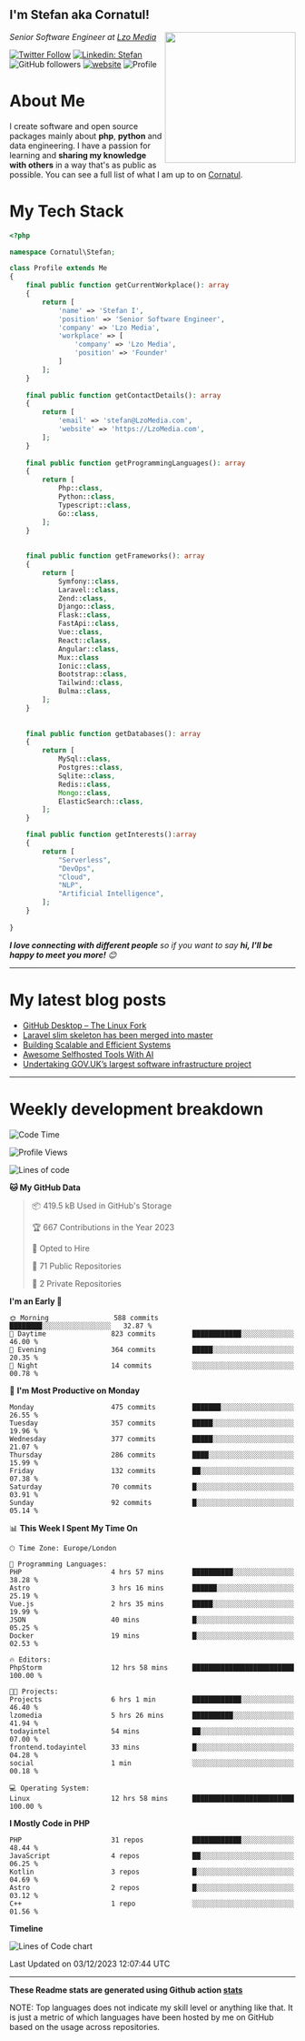 <h2>I'm Stefan aka Cornatul! </h2>
<img align='right' src="https://i.giphy.com/media/YePKU8cVoIF3afvi8s/giphy.webp" width="230">
<p><em>Senior Software Engineer at <a href="https:/lzomedia.com/">Lzo Media
</a>
</em></p>

[![Twitter Follow](https://img.shields.io/twitter/follow/cornatul?label=Follow)](https://twitter.com/intent/follow?screen_name=cornatul)
[![Linkedin: Stefan](https://img.shields.io/badge/cornatul-blue?style=flat-square&logo=Linkedin&logoColor=white&link=https://www.linkedin.com/in/cornatul/)](https://www.linkedin.com/in/cornatul/)
![GitHub followers](https://img.shields.io/github/followers/cornatul?label=Follow&style=social)
[![website](https://img.shields.io/badge/Website-46a2f1.svg?&style=flat-square&logo=Google-Chrome&logoColor=white&link=https://cornatul.com/)](https://cornatul.com/)
![Profile](https://visitor-badge.glitch.me/badge?page_id=cornatul.cornatul)



# About Me
I create software and open source packages mainly about **php**, **python** and data engineering. 
I have a passion for learning and **sharing my knowledge with others** in a way that's as public as possible. 
You can see a full list of what I am up to on [Cornatul](https://lzomedia.com).


# My Tech Stack

```php
<?php

namespace Cornatul\Stefan;

class Profile extends Me
{
    final public function getCurrentWorkplace(): array
    {
        return [
            'name' => 'Stefan I',
            'position' => 'Senior Software Engineer',
            'company' => 'Lzo Media',
            'workplace' => [
                'company' => 'Lzo Media',
                'position' => 'Founder'         
            ]
        ];
    }
    
    final public function getContactDetails(): array
    {
        return [
            'email' => 'stefan@LzoMedia.com',
            'website' => 'https://LzoMedia.com',
        ];
    }
    
    final public function getProgrammingLanguages(): array
    {
        return [
            Php::class,
            Python::class,
            Typescript::class,
            Go::class,
        ];
    }
    
    
    final public function getFrameworks(): array
    {
        return [
            Symfony::class,
            Laravel::class,
            Zend::class,
            Django::class,
            Flask::class,
            FastApi::class,
            Vue::class,
            React::class,
            Angular::class,
            Mux::class
            Ionic::class,
            Bootstrap::class,
            Tailwind::class,
            Bulma::class,
        ];
    }
    
    
    final public function getDatabases(): array
    {
        return [
            MySql::class,
            Postgres::class,
            Sqlite::class,
            Redis::class,
            Mongo::class,
            ElasticSearch::class,
        ];
    }

    final public function getInterests():array
    {
        return [
            "Serverless",
            "DevOps",
            "Cloud",
            "NLP",
            "Artificial Intelligence",
        ];
    }
   
}
```
 <em><b>I love connecting with different people</b> so if you want to say <b>hi, I'll be happy to meet you more!</b> 😊</em>

---
# My latest blog posts
<!-- BLOG-POST-LIST:START -->
- [GitHub Desktop – The Linux Fork](https://blog.lzomedia.com/github-desktop-the-linux-fork/)
- [Laravel slim skeleton has been merged into master](https://blog.lzomedia.com/laravel-slim-skeleton-has-been-merged-into-master/)
- [Building Scalable and Efficient Systems](https://blog.lzomedia.com/building-scalable-and-efficient-systems/)
- [Awesome Selfhosted Tools With AI](https://blog.lzomedia.com/awesome-selfhosted-tools-with-ai/)
- [Undertaking GOV.UK’s largest software infrastructure project](https://blog.lzomedia.com/undertaking-gov-uks-largest-software-infrastructure-project/)
<!-- BLOG-POST-LIST:END -->

---
# Weekly development breakdown
<!--START_SECTION:waka-->
![Code Time](http://img.shields.io/badge/Code%20Time-361%20hrs%209%20mins-blue)

![Profile Views](http://img.shields.io/badge/Profile%20Views-3-blue)

![Lines of code](https://img.shields.io/badge/From%20Hello%20World%20I%27ve%20Written-8.6%20million%20lines%20of%20code-blue)

**🐱 My GitHub Data** 

> 📦 419.5 kB Used in GitHub's Storage 
 > 
> 🏆 667 Contributions in the Year 2023
 > 
> 💼 Opted to Hire
 > 
> 📜 71 Public Repositories 
 > 
> 🔑 2 Private Repositories 
 > 
**I'm an Early 🐤** 

```text
🌞 Morning                588 commits         ████████░░░░░░░░░░░░░░░░░   32.87 % 
🌆 Daytime                823 commits         ████████████░░░░░░░░░░░░░   46.00 % 
🌃 Evening                364 commits         █████░░░░░░░░░░░░░░░░░░░░   20.35 % 
🌙 Night                  14 commits          ░░░░░░░░░░░░░░░░░░░░░░░░░   00.78 % 
```
📅 **I'm Most Productive on Monday** 

```text
Monday                   475 commits         ███████░░░░░░░░░░░░░░░░░░   26.55 % 
Tuesday                  357 commits         █████░░░░░░░░░░░░░░░░░░░░   19.96 % 
Wednesday                377 commits         █████░░░░░░░░░░░░░░░░░░░░   21.07 % 
Thursday                 286 commits         ████░░░░░░░░░░░░░░░░░░░░░   15.99 % 
Friday                   132 commits         ██░░░░░░░░░░░░░░░░░░░░░░░   07.38 % 
Saturday                 70 commits          █░░░░░░░░░░░░░░░░░░░░░░░░   03.91 % 
Sunday                   92 commits          █░░░░░░░░░░░░░░░░░░░░░░░░   05.14 % 
```


📊 **This Week I Spent My Time On** 

```text
🕑︎ Time Zone: Europe/London

💬 Programming Languages: 
PHP                      4 hrs 57 mins       ██████████░░░░░░░░░░░░░░░   38.28 % 
Astro                    3 hrs 16 mins       ██████░░░░░░░░░░░░░░░░░░░   25.19 % 
Vue.js                   2 hrs 35 mins       █████░░░░░░░░░░░░░░░░░░░░   19.99 % 
JSON                     40 mins             █░░░░░░░░░░░░░░░░░░░░░░░░   05.25 % 
Docker                   19 mins             █░░░░░░░░░░░░░░░░░░░░░░░░   02.53 % 

🔥 Editors: 
PhpStorm                 12 hrs 58 mins      █████████████████████████   100.00 % 

🐱‍💻 Projects: 
Projects                 6 hrs 1 min         ████████████░░░░░░░░░░░░░   46.40 % 
lzomedia                 5 hrs 26 mins       ██████████░░░░░░░░░░░░░░░   41.94 % 
todayintel               54 mins             ██░░░░░░░░░░░░░░░░░░░░░░░   07.00 % 
frontend.todayintel      33 mins             █░░░░░░░░░░░░░░░░░░░░░░░░   04.28 % 
social                   1 min               ░░░░░░░░░░░░░░░░░░░░░░░░░   00.18 % 

💻 Operating System: 
Linux                    12 hrs 58 mins      █████████████████████████   100.00 % 
```

**I Mostly Code in PHP** 

```text
PHP                      31 repos            ████████████░░░░░░░░░░░░░   48.44 % 
JavaScript               4 repos             ██░░░░░░░░░░░░░░░░░░░░░░░   06.25 % 
Kotlin                   3 repos             █░░░░░░░░░░░░░░░░░░░░░░░░   04.69 % 
Astro                    2 repos             █░░░░░░░░░░░░░░░░░░░░░░░░   03.12 % 
C++                      1 repo              ░░░░░░░░░░░░░░░░░░░░░░░░░   01.56 % 
```



**Timeline**

![Lines of Code chart](https://raw.githubusercontent.com/cornatul/cornatul/master/assets/bar_graph.png)


 Last Updated on 03/12/2023 12:07:44 UTC
<!--END_SECTION:waka-->


---


**These Readme stats are generated using Github action [stats](https://github.com/cornatul/stats)**

NOTE: Top languages does not indicate my skill level or anything like that. 
It is just a metric of which languages have been hosted by me on GitHub based on the usage across repositories. 
